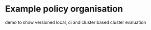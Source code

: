 # Example policy organisation

demo to show versioned local, ci and cluster based cluster evaluation
